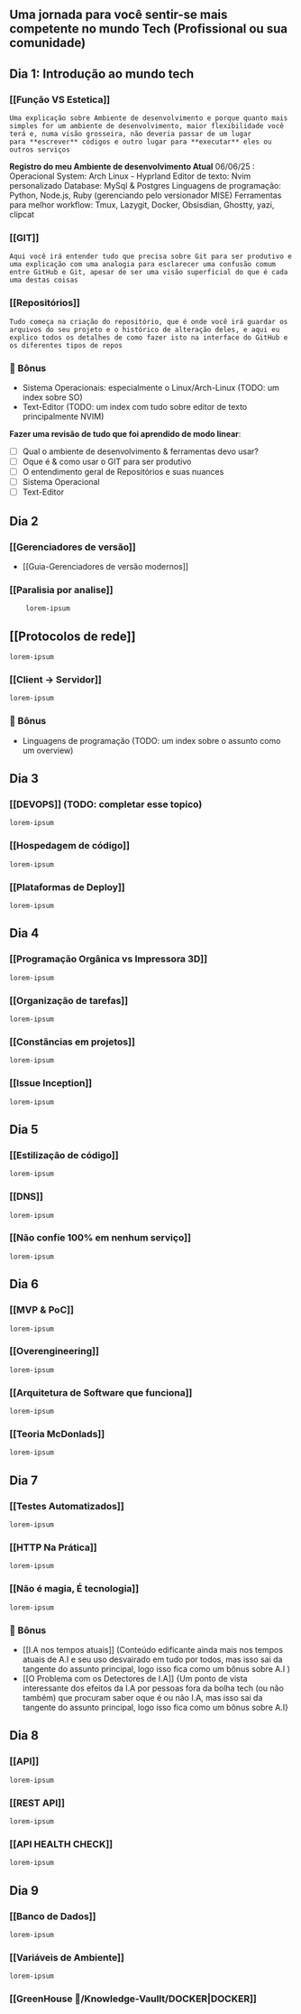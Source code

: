 ## Uma jornada para você sentir-se mais competente no mundo Tech (Profissional ou sua comunidade) 
## **Dia 1**: Introdução ao mundo tech
### [[Função VS Estetica]] 
	Uma explicação sobre Ambiente de desenvolvimento e porque quanto mais simples for um ambiente de desenvolvimento, maior flexibilidade você terá e, numa visão grosseira, não deveria passar de um lugar para **escrever** códigos e outro lugar para **executar** eles ou outros serviços

**Registro do meu Ambiente de desenvolvimento Atual** 06/06/25 :
Operacional System: Arch Linux - Hyprland
Editor de texto:  Nvim personalizado
Database: MySql & Postgres
Linguagens de programação: Python, Node.js, Ruby (gerenciando pelo versionador MISE)
Ferramentas para melhor workflow: Tmux, Lazygit, Docker, Obsisdian, Ghostty, yazi, clipcat

### [[GIT]]
	Aqui você irá entender tudo que precisa sobre Git para ser produtivo e uma explicação com uma analogia para esclarecer uma confusão comum entre GitHub e Git, apesar de ser uma visão superficial do que é cada uma destas coisas

### [[Repositórios]]
	Tudo começa na criação do repositório, que é onde você irá guardar os arquivos do seu projeto e o histórico de alteração deles, e aqui eu explico todos os detalhes de como fazer isto na interface do GitHub e os diferentes tipos de repos

### 🎁 Bônus
- Sistema Operacionais: especialmente o Linux/Arch-Linux (TODO: um index sobre SO)
- Text-Editor (TODO: um index com tudo sobre editor de texto principalmente NVIM)

**Fazer uma revisão de tudo que foi aprendido de modo linear**:
- [ ] Qual o ambiente de desenvolvimento & ferramentas devo usar?
- [ ] Oque é & como usar o GIT para ser produtivo
- [ ] O entendimento geral de Repositórios e suas nuances
- [ ] Sistema Operacional
- [ ] Text-Editor

## Dia 2
### [[Gerenciadores de versão]]
- [[Guia-Gerenciadores de versão modernos]]

### [[Paralisia por analise]]
		lorem-ipsum
		
## [[Protocolos de rede]]
	lorem-ipsum

### [[Client -> Servidor]]
	lorem-ipsum

### 🎁 Bônus
- Linguagens de programação (TODO: um index sobre o assunto como um overview)

## Dia 3
### [[DEVOPS]] (TODO: completar esse topico)
	lorem-ipsum

### [[Hospedagem de código]]
	lorem-ipsum

### [[Plataformas de Deploy]]
	lorem-ipsum

## Dia 4
### [[Programação Orgânica vs Impressora 3D]]
	lorem-ipsum

### [[Organização de tarefas]]
	lorem-ipsum

### [[Constâncias em projetos]]
	lorem-ipsum

### [[Issue Inception]]
	lorem-ipsum

## Dia 5
### [[Estilização de código]]
	lorem-ipsum

### [[DNS]]
	lorem-ipsum

### [[Não confie 100% em nenhum serviço]]
	lorem-ipsum

## Dia 6

### [[MVP & PoC]]
	lorem-ipsum

### [[Overengineering]]
	lorem-ipsum

### [[Arquitetura de Software que funciona]]
	lorem-ipsum

### [[Teoria McDonlads]]
	lorem-ipsum

## Dia 7
### [[Testes Automatizados]]
	lorem-ipsum

### [[HTTP Na Prática]]
	lorem-ipsum

### [[Não é magia, É tecnologia]]
	lorem-ipsum
	
### 🎁 Bônus
- [[I.A nos tempos atuais]] (Conteúdo edificante ainda mais nos tempos atuais de A.I e seu uso desvairado em tudo por todos, mas isso sai da tangente do assunto principal, logo isso fica como um bônus sobre A.I )
- [[O Problema com os Detectores de I.A]] {Um ponto de vista interessante dos efeitos da I.A por pessoas fora da bolha tech (ou não também) que procuram saber oque é ou não I.A, mas isso sai da tangente do assunto principal, logo isso fica como um bônus sobre A.I}
## Dia 8
### [[API]]
	lorem-ipsum

### [[REST API]]
	lorem-ipsum

### [[API HEALTH CHECK]]
	lorem-ipsum

## Dia 9
### [[Banco de Dados]]
	lorem-ipsum

### [[Variáveis de Ambiente]]
	lorem-ipsum

### [[GreenHouse 🏡/Knowledge-Vaullt/DOCKER|DOCKER]]



